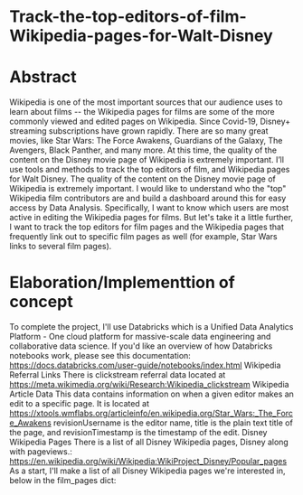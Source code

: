 # Track-the-top-editors-of-film-Wikipedia-pages-for-Walt-Disney

# Abstract
Wikipedia is one of the most important sources that our audience uses to learn about films -- the Wikipedia pages for films are some of the more commonly viewed and edited pages on Wikipedia.
Since Covid-19, Disney+ streaming subscriptions have grown rapidly. There are so many great movies, like Star Wars: The Force Awakens, Guardians of the Galaxy, The Avengers, Black Panther, and many more. At this time, the quality of the content on the Disney movie page of Wikipedia is extremely important. I’ll use tools and methods to track the top editors of film, and Wikipedia pages for Walt Disney.
The quality of the content on the Disney movie page of Wikipedia is extremely important. I would like to understand who the "top" Wikipedia film contributors are and build a dashboard around this for easy access by Data Analysis. Specifically, I want to know which users are most active in editing the Wikipedia pages for films. But let's take it a little further, I want to track the top editors for film pages and the Wikipedia pages that frequently link out to specific film pages as well (for example, Star Wars links to several film pages).

# Elaboration/Implementtion of concept
To complete the project, I'll use Databricks which is a Unified Data Analytics Platform - One cloud platform for massive-scale data engineering and collaborative data science. If you'd like an overview of how Databricks notebooks work, please see this documentation: https://docs.databricks.com/user-guide/notebooks/index.html
Wikipedia Referral Links There is clickstream referral data located at https://meta.wikimedia.org/wiki/Research:Wikipedia_clickstream
Wikipedia Article Data This data contains information on when a given editor makes an edit to a specific page. It is located at https://xtools.wmflabs.org/articleinfo/en.wikipedia.org/Star_Wars:_The_Force_Awakens revisionUsername is the editor name, title is the plain text title of the page, and revisionTimestamp is the timestamp of the edit.
Disney Wikipedia Pages There is a list of all Disney Wikipedia pages, Disney along with pageviews.: https://en.wikipedia.org/wiki/Wikipedia:WikiProject_Disney/Popular_pages As a start, I'll make a list of all Disney Wikipedia pages we're interested in, below in the film_pages dict:
